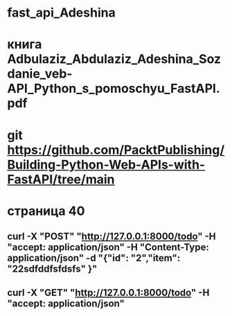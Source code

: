# fast_api_Adeshina
# книга Adbulaziz_Abdulaziz_Adeshina_Sozdanie_veb-API_Python_s_pomoschyu_FastAPI.pdf 
# git https://github.com/PacktPublishing/Building-Python-Web-APIs-with-FastAPI/tree/main
# страница 40
## curl -X "POST" "http://127.0.0.1:8000/todo" -H "accept: application/json" -H "Content-Type: application/json" -d "{\"id\": \"2\",\"item\": \"22sdfddfsfdsfs\" }"

## curl -X "GET" "http://127.0.0.1:8000/todo" -H "accept: application/json"
